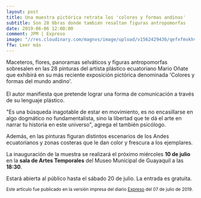 ```yaml
---
layout: post
title: Una muestra pictórica retrata los 'colores y formas andinas'
subtitle: Son 28 0bras donde también resaltan figuras antropomorfas
date: 2019-06-06 12:00:00
comment: JPM | Expreso
image: "//res.cloudinary.com/magnvs/image/upload/v1562429436/qefxfmvkhv5yqctaylyn.jpg"
ffw: Leer más
---
```

Maceteros, flores, panoramas selváticos y figuras antropomorfas sobresalen en las 28 pinturas del artista plástico ecuatoriano Mario Oñate que exhibirá en su más reciente exposición pictórica denominada 'Colores y formas del mundo andino'.<br /><br/> El autor manifiesta que pretende lograr una forma de comunicación a través de su lenguaje plástico.

"Es una búsqueda inagotable de estar en movimiento, es no encasillarse en algo dogmático no fundamentalista, sino la libertad que te dá el arte en narrar tu historia en este universo", agrega el también psicólogo.

Además, en las pinturas figuran distintos escenarios de los Andes ecuatorianos y zonas costeras que le dan color y frescura a los ejemplares.

La inauguración de la muestra se realizará el próximo miércoles **10 de julio** en la **sala de Artes Temporales** del Museo Municipal de Guayaquil a las **18:30**.

Estará abierta al público hasta el sábado 20 de julio. La entrada es gratuita.

<small>Este artículo fue publicado en la versión impresa del diario [Expreso](//www.expreso.ec) del 07 de julio de 2019.</small>
